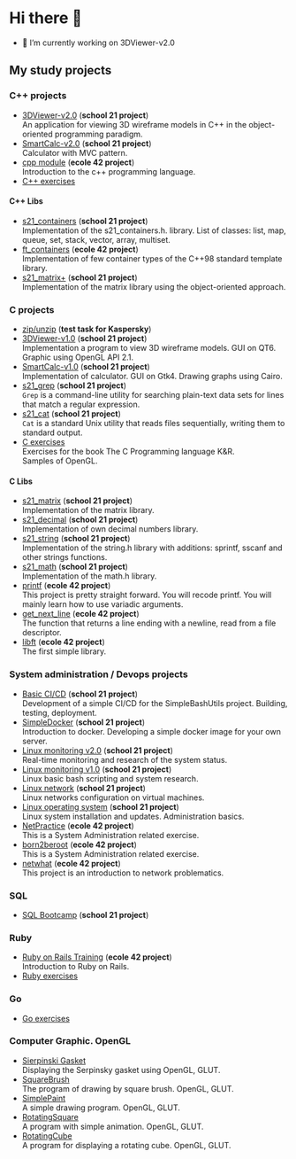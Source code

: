 # Hi there 👋

- 🔭 I’m currently working on 3DViewer-v2.0

## My study projects

### C++ projects
- [3DViewer-v2.0](https://github.com/Vojan-Najov/3DViewer_v2.0) (**school 21 project**) \
  An application for viewing 3D wireframe models in C++ in the object-oriented programming paradigm. 
- [SmartCalc-v2.0](https://github.com/Vojan-Najov/SmartCalc_v2.0) (**school 21 project**) \
  Calculator with MVC pattern. 
- [cpp module](https://github.com/Vojan-Najov/cpp_module) (**ecole 42 project**) \
  Introduction to the c++ programming language.
- [C++ exercises](https://github.com/Vojan-Najov/cplusplus_sample)
  
 #### C++ Libs
 - [s21_containers](https://github.com/Vojan-Najov/s21_containers) (**school 21 project**) \
   Implementation of the s21_containers.h. library. List of classes: list, map, queue, set, stack, vector, array, multiset.
 - [ft_containers](https://github.com/Vojan-Najov/ft_containers/) (**ecole 42 project**) \
   Implementation of few container types of the C++98 standard template library. 
 - [s21_matrix+](https://github.com/Vojan-Najov/s21_matrixplus) (**school 21 project**) \
   Implementation of the matrix library using the object-oriented approach.

### C projects

- [zip/unzip](https://github.com/Vojan-Najov/zip_unzip) (**test task for Kaspersky**)
- [3DViewer-v1.0](https://github.com/Vojan-Najov/3DViewer_v1.0) (**school 21 project**) \
  Implementation a program to view 3D wireframe models. GUI on QT6. Graphic using OpenGL API 2.1.
- [SmartCalc-v1.0](https://github.com/Vojan-Najov/SmartCalc_v1.0) (**school 21 project**) \
  Implementation of calculator. GUI on Gtk4. Drawing graphs using Cairo.
- [s21_grep](https://github.com/Vojan-Najov/s21_grep) (**school 21 project**) \
  `Grep` is a command-line utility for searching plain-text data sets for lines that match a regular expression.
- [s21_cat](https://github.com/Vojan-Najov/cat) (**school 21 project**) \
  `Cat` is a standard Unix utility that reads files sequentially, writing them to standard output.
- [C exercises](https://github.com/Vojan-Najov/c_samples) \
  Exercises for the book The C Programming language K&R. \
  Samples of OpenGL.
 
 #### C Libs
 - [s21_matrix](https://github.com/Vojan-Najov/s21_matrix) (**school 21 project**) \
   Implementation of the matrix library.
 - [s21_decimal](https://github.com/Vojan-Najov/s21_decimal) (**school 21 project**) \
   Implementation of own decimal numbers library.
 - [s21_string](https://github.com/Vojan-Najov/s21_string) (**school 21 project**) \
   Implementation of the string.h library with additions: sprintf, sscanf and other strings functions.
 - [s21_math](https://github.com/Vojan-Najov/s21_math) (**school 21 project**) \
   Implementation of the math.h library.
 - [printf](https://github.com/Vojan-Najov/printf) (**ecole 42 project**) \
   This project is pretty straight forward. You will recode printf. You will mainly learn how to use variadic arguments.
 - [get_next_line](https://github.com/Vojan-Najov/get_next_line) (**ecole 42 project**) \
   The function that returns a line ending with a newline, read from a file descriptor.
 - [libft](https://github.com/Vojan-Najov/libft) (**ecole 42 project**) \
   The first simple library.

### System administration / Devops projects
- [Basic CI/CD](https://github.com/Vojan-Najov/CICD) (**school 21 project**) \
  Development of a simple CI/CD for the SimpleBashUtils project. Building, testing, deployment.
- [SimpleDocker](https://github.com/Vojan-Najov/SimpleDocker) (**school 21 project**) \
  Introduction to docker. Developing a simple docker image for your own server. 
- [Linux monitoring v2.0](https://github.com/Vojan-Najov/Linux_monitoring_v2.0) (**school 21 project**) \
  Real-time monitoring and research of the system status.
- [Linux monitoring v1.0](https://github.com/Vojan-Najov/Linux_monitoring_v1.0) (**school 21 project**) \
  Linux basic bash scripting and system research.
- [Linux network](https://github.com/Vojan-Najov/Linux_network) (**school 21 project**) \
  Linux networks configuration on virtual machines.
- [Linux operating system](https://github.com/Vojan-Najov/Linux_operating_system) (**school 21 project**) \
  Linux system installation and updates. Administration basics.
- [NetPractice](https://github.com/Vojan-Najov/net_practice) (**ecole 42 project**) \
  This is a System Administration related exercise.
- [born2beroot](https://github.com/Vojan-Najov/born2beroot) (**ecole 42 project**) \
  This is a System Administration related exercise.
- [netwhat](https://github.com/Vojan-Najov/netwhat) (**ecole 42 project**) \
  This project is an introduction to network problematics.

### SQL
- [SQL Bootcamp](https://github.com/Vojan-Najov/SQL_Bootcamp) (**school 21 project**)

### Ruby
- [Ruby on Rails Training](https://github.com/Vojan-Najov/Ruby_on_Rails_training) (**ecole 42 project**) \
  Introduction to Ruby on Rails.
- [Ruby exercises](https://github.com/Vojan-Najov/exercises_ruby)

### Go
- [Go exercises](https://github.com/Vojan-Najov/exercises_go)

### Computer Graphic. OpenGL
- [Sierpinski Gasket](https://github.com/Vojan-Najov/Sierpinski_Gasket) \
  Displaying the Serpinsky gasket using OpenGL, GLUT.
- [SquareBrush](https://github.com/Vojan-Najov/SquareBrush) \
  The program of drawing by square brush. OpenGL, GLUT.
- [SimplePaint](https://github.com/Vojan-Najov/SimplePaint) \
  A simple drawing program. OpenGL, GLUT.
- [RotatingSquare](https://github.com/Vojan-Najov/RotatingSquare) \
  A program with simple animation. OpenGL, GLUT.
- [RotatingCube](https://github.com/Vojan-Najov/RotatingCube) \
  A program for displaying a rotating cube. OpenGL, GLUT.

<!--
**Vojan-Najov/Vojan-Najov** is a ✨ _special_ ✨ repository because its `README.md` (this file) appears on your GitHub profile.

Here are some ideas to get you started:

- 🔭 I’m currently working on ...
- 🌱 I’m currently learning ...
- 👯 I’m looking to collaborate on ...
- 🤔 I’m looking for help with ...
- 💬 Ask me about ...
- 📫 How to reach me: ...
- 😄 Pronouns: ...
- ⚡ Fun fact: ...
-->
